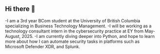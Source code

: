 ## Hi there 👋

-I am a 3rd year BCom student at the University of British Columbia specializing in Business Technology Management.
-I will be working as a technology consultant intern in the cybersecurity practice at EY from May-August, 2025.
-I am currently diving deeper into Python, and hope to learn more about how I can automate security tasks in platforms such as Microsoft Defender XDR, and Splunk.
<!--
**henryrankin8/henryrankin8** is a ✨ _special_ ✨ repository because its `README.md` (this file) appears on your GitHub profile.

Here are some ideas to get you started:

- 🔭 I’m currently working on ...
- 🌱 I’m currently learning ...
- 👯 I’m looking to collaborate on ...
- 🤔 I’m looking for help with ...
- 💬 Ask me about ...
- 📫 How to reach me: ...
- 😄 Pronouns: ...
- ⚡ Fun fact: ...
-->
